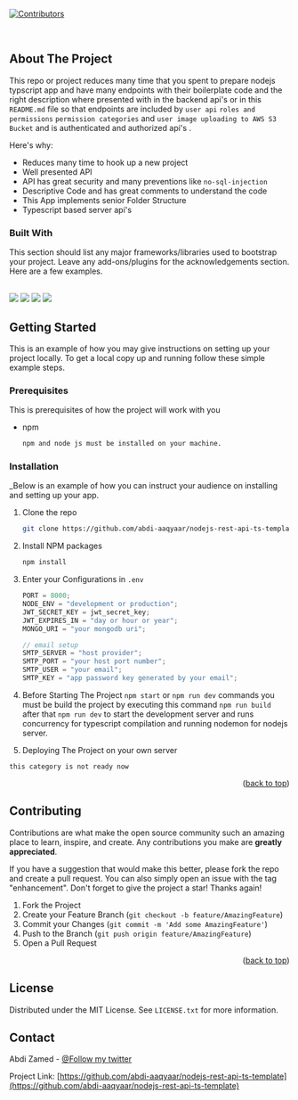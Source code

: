 <a name="readme-top"></a>

[![Contributors][contributors-shield]][contributors-url]

<br />

<!-- ABOUT THE PROJECT -->

## About The Project

This repo or project reduces many time that you spent to prepare nodejs typscript app and have many endpoints with their boilerplate code and the right description where presented with in the backend api's or in this `README.md` file so that endpoints are included by `user api` `roles and permissions` `permission categories` and `user image uploading to AWS S3 Bucket` and is authenticated and authorized api's .

Here's why:

- Reduces many time to hook up a new project
- Well presented API
- API has great security and many preventions like `no-sql-injection`
- Descriptive Code and has great comments to understand the code
- This App implements senior Folder Structure
- Typescript based server api's

### Built With

This section should list any major frameworks/libraries used to bootstrap your project. Leave any add-ons/plugins for the acknowledgements section. Here are a few examples.

 <br>
  <img src="https://skillicons.dev/icons?i=nodejs">
  <img src="https://skillicons.dev/icons?i=ts">
  <img src="https://skillicons.dev/icons?i=express">
  <img src="https://skillicons.dev/icons?i=mongodb">
  <br>

<!-- GETTING STARTED -->

## Getting Started

This is an example of how you may give instructions on setting up your project locally.
To get a local copy up and running follow these simple example steps.

### Prerequisites

This is prerequisites of how the project will work with
you

- npm
  ```sh
  npm and node js must be installed on your machine.
  ```

### Installation

\_Below is an example of how you can instruct your audience on installing and setting up your app.

1. Clone the repo
   ```sh
   git clone https://github.com/abdi-aaqyaar/nodejs-rest-api-ts-template.git
   ```
2. Install NPM packages
   ```sh
   npm install
   ```
3. Enter your Configurations in `.env`

   ```js
   PORT = 8000;
   NODE_ENV = "development or production";
   JWT_SECRET_KEY = jwt_secret_key;
   JWT_EXPIRES_IN = "day or hour or year";
   MONGO_URI = "your mongodb uri";

   // email setup
   SMTP_SERVER = "host provider";
   SMTP_PORT = "your host port number";
   SMTP_USER = "your email";
   SMTP_KEY = "app password key generated by your email";
   ```

4. Before Starting The Project
   `npm start` or `npm run dev` commands you must be build the project by executing this command
   `npm run build`
   after that `npm run dev` to start the development server and runs concurrency for typescript compilation and running nodemon for nodejs server.
5. Deploying The Project on your own server

`this category is not ready now`

<p align="right">(<a href="#readme-top">back to top</a>)</p>
<!-- CONTRIBUTING -->

## Contributing

Contributions are what make the open source community such an amazing place to learn, inspire, and create. Any contributions you make are **greatly appreciated**.

If you have a suggestion that would make this better, please fork the repo and create a pull request. You can also simply open an issue with the tag "enhancement".
Don't forget to give the project a star! Thanks again!

1. Fork the Project
2. Create your Feature Branch (`git checkout -b feature/AmazingFeature`)
3. Commit your Changes (`git commit -m 'Add some AmazingFeature'`)
4. Push to the Branch (`git push origin feature/AmazingFeature`)
5. Open a Pull Request

<p align="right">(<a href="#readme-top">back to top</a>)</p>

<!-- LICENSE -->

## License

Distributed under the MIT License. See `LICENSE.txt` for more information.

<!-- CONTACT -->

## Contact

Abdi Zamed - [@Follow my twitter](https://twitter.com/abdizamedmo)

Project Link: [https://github.com/abdi-aaqyaar/nodejs-rest-api-ts-template](https://github.com/abdi-aaqyaar/nodejs-rest-api-ts-template)

[contributors-shield]: https://img.shields.io/github/contributors/abdi-aaqyaar/nodejs-rest-api-ts-template.svg?style=for-the-badge
[contributors-url]: https://github.com/abdi-aaqyaar/nodejs-rest-api-ts-template/graphs/contributors
